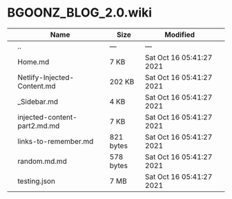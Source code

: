 # BGOONZ_BLOG_2.0.wiki

<table><thead><tr class="header"><th></th><th>Name</th><th>Size</th><th>Modified</th><th></th></tr></thead><tbody><tr class="odd"><td></td><td><span class="goup">..</span></td><td>—</td><td>—</td><td></td></tr><tr class="even"><td></td><td><span class="name">Home.md</span></td><td>7 KB</td><td>Sat Oct 16 05:41:27 2021</td><td></td></tr><tr class="odd"><td></td><td><span class="name">Netlify-Injected-Content.md</span></td><td>202 KB</td><td>Sat Oct 16 05:41:27 2021</td><td></td></tr><tr class="even"><td></td><td><span class="name">_Sidebar.md</span></td><td>4 KB</td><td>Sat Oct 16 05:41:27 2021</td><td></td></tr><tr class="odd"><td></td><td><span class="name">injected-content-part2.md.md</span></td><td>7 KB</td><td>Sat Oct 16 05:41:27 2021</td><td></td></tr><tr class="even"><td></td><td><span class="name">links-to-remember.md</span></td><td>821 bytes</td><td>Sat Oct 16 05:41:27 2021</td><td></td></tr><tr class="odd"><td></td><td><span class="name">random.md.md</span></td><td>578 bytes</td><td>Sat Oct 16 05:41:27 2021</td><td></td></tr><tr class="even"><td></td><td><span class="name">testing.json</span></td><td>7 MB</td><td>Sat Oct 16 05:41:27 2021</td><td></td></tr></tbody></table>
